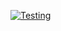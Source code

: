 [![Testing](https://github.com/WouterDurnez/burner/actions/workflows/test.yml/badge.svg)](https://github.com/WouterDurnez/burner/actions/workflows/test.yml?branch=actions_burner)

